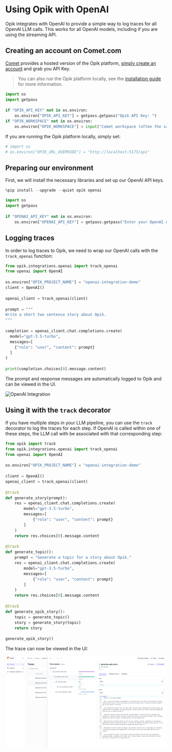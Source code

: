 # Using Opik with OpenAI

Opik integrates with OpenAI to provide a simple way to log traces for all OpenAI LLM calls. This works for all OpenAI models, including if you are using the streaming API.


## Creating an account on Comet.com

[Comet](https://www.comet.com/site) provides a hosted version of the Opik platform, [simply create an account](https://www.comet.com/signup?from=llm) and grab you API Key.

> You can also run the Opik platform locally, see the [installation guide](https://www.comet.com/docs/opik/self-host/self_hosting_opik/) for more information.


```python
import os
import getpass

if "OPIK_API_KEY" not in os.environ:
    os.environ["OPIK_API_KEY"] = getpass.getpass("Opik API Key: ")
if "OPIK_WORKSPACE" not in os.environ:
    os.environ["OPIK_WORKSPACE"] = input("Comet workspace (often the same as your username): ")
```

If you are running the Opik platform locally, simply set:


```python
# import os
# os.environ["OPIK_URL_OVERRIDE"] = "http://localhost:5173/api"
```

## Preparing our environment

First, we will install the necessary libraries and set up our OpenAI API keys.


```python
%pip install --upgrade --quiet opik openai
```


```python
import os
import getpass

if "OPENAI_API_KEY" not in os.environ:
    os.environ["OPENAI_API_KEY"] = getpass.getpass("Enter your OpenAI API key: ")
```

## Logging traces

In order to log traces to Opik, we need to wrap our OpenAI calls with the `track_openai` function:


```python
from opik.integrations.openai import track_openai
from openai import OpenAI

os.environ["OPIK_PROJECT_NAME"] = "openai-integration-demo"
client = OpenAI()

openai_client = track_openai(client)

prompt = """
Write a short two sentence story about Opik.
"""

completion = openai_client.chat.completions.create(
  model="gpt-3.5-turbo",
  messages=[
    {"role": "user", "content": prompt}
  ]
)

print(completion.choices[0].message.content)
```

The prompt and response messages are automatically logged to Opik and can be viewed in the UI.

![OpenAI Integration](/img/cookbook/openai_trace_cookbook.png)

## Using it with the `track` decorator

If you have multiple steps in your LLM pipeline, you can use the `track` decorator to log the traces for each step. If OpenAI is called within one of these steps, the LLM call with be associated with that corresponding step:


```python
from opik import track
from opik.integrations.openai import track_openai
from openai import OpenAI

os.environ["OPIK_PROJECT_NAME"] = "openai-integration-demo"

client = OpenAI()
openai_client = track_openai(client)

@track
def generate_story(prompt):
    res = openai_client.chat.completions.create(
        model="gpt-3.5-turbo",
        messages=[
            {"role": "user", "content": prompt}
        ]
    )
    return res.choices[0].message.content

@track
def generate_topic():
    prompt = "Generate a topic for a story about Opik."
    res = openai_client.chat.completions.create(
        model="gpt-3.5-turbo",
        messages=[
            {"role": "user", "content": prompt}
        ]
    )
    return res.choices[0].message.content

@track
def generate_opik_story():
    topic = generate_topic()
    story = generate_story(topic)
    return story

generate_opik_story()

```

The trace can now be viewed in the UI:

![OpenAI Integration](https://raw.githubusercontent.com/comet-ml/opik/main/apps/opik-documentation/documentation/static/img/cookbook/openai_trace_decorator_cookbook.png)


